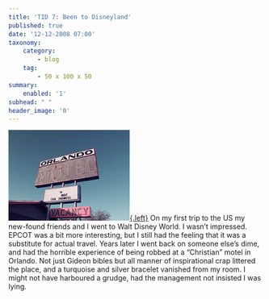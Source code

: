```yaml
---
title: 'TID 7: Been to Disneyland'
published: true
date: '12-12-2008 07:00'
taxonomy:
    category:
        - blog
    tag:
        - 50 x 100 x 50
summary:
    enabled: '1'
subhead: " "
header_image: '0'
---
```


[![Motel sign in Orlando Florida](136269463-35674e8276-m.jpg){.left}](http://flickr.com/photos/curtisperry/136269463/) On my first trip to the US my new-found friends and I went to Walt Disney World. I wasn’t impressed. EPCOT was a bit more interesting, but I still had the feeling that it was a substitute for actual travel. Years later I went back on someone else’s dime, and had the horrible experience of being robbed at a “Christian” motel in Orlando. Not just Gideon bibles but all manner of inspirational crap littered the place, and a turquoise and silver bracelet vanished from my room. I might not have harboured a grudge, had the management not insisted I was lying.
